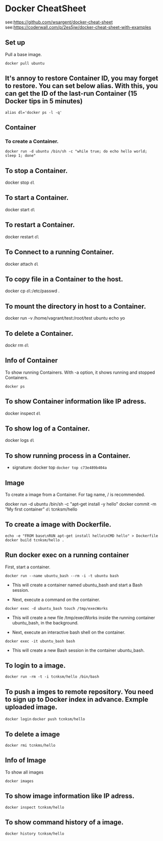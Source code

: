 # Docker CheatSheet
see:<https://github.com/wsargent/docker-cheat-sheet>
see:<https://coderwall.com/p/2es5jw/docker-cheat-sheet-with-examples>

## Set up

Pull a base image.

`docker pull ubuntu`

## It's annoy to restore Container ID, you may forget to restore. You can set below alias. With this, you can get the ID of the last-run Container (15 Docker tips in 5 minutes)

`alias dl='docker ps -l -q'`

## Container

### To create a Container.

`docker run -d ubuntu /bin/sh -c "while true; do echo hello world; sleep 1; done"`

## To stop a Container.

docker stop `dl`

## To start a Container.

docker start `dl`

## To restart a Container.

docker restart `dl`

## To Connect to a running Container.

docker attach `dl`

## To copy file in a Container to the host.

docker cp `dl`:/etc/passwd .

## To mount the directory in host to a Container.

docker run -v /home/vagrant/test:/root/test ubuntu echo yo

## To delete a Container.

dockr rm `dl`

## Info of Container

To show running Containers. With -a option, it shows running and stopped Containers.

`docker ps`

## To show Container information like IP adress.

docker inspect `dl`

## To show log of a Container.

docker logs `dl`

## To show running process in a Container.
- signature: docker top <container-id>
`docker top c73e489b404a`

## Image

To create a image from a Container. For tag name, <username>/<imagename> is recommended.

docker run -d ubuntu /bin/sh -c "apt-get install -y hello"
docker commit -m "My first container" `dl` tcnksm/hello

## To create a image with Dockerfile.

`echo -e "FROM base\nRUN apt-get install hello\nCMD hello" > Dockerfile`
`docker build tcnksm/hello .`

## Run docker exec on a running container
First, start a container.

`docker run --name ubuntu_bash --rm -i -t ubuntu bash`
- This will create a container named ubuntu_bash and start a Bash session.

- Next, execute a command on the container.

`docker exec -d ubuntu_bash touch /tmp/execWorks`
- This will create a new file /tmp/execWorks inside the running container ubuntu_bash, in the background.

- Next, execute an interactive bash shell on the container.

`docker exec -it ubuntu_bash bash`
- This will create a new Bash session in the container ubuntu_bash.

## To login to a image.
`docker run -rm -t -i tcnksm/hello /bin/bash`

## To push a imges to remote repository. You need to sign up to Docker index in advance. Exmple uploaded image.

`docker login`
`docker push tcnksm/hello`

## To delete a image

`docker rmi tcnkms/hello`

## Info of Image

To show all images

`docker images`

## To show image information like IP adress.

`docker inspect tcnksm/hello`

## To show command history of a image.

`docker history tcnksm/hello`
